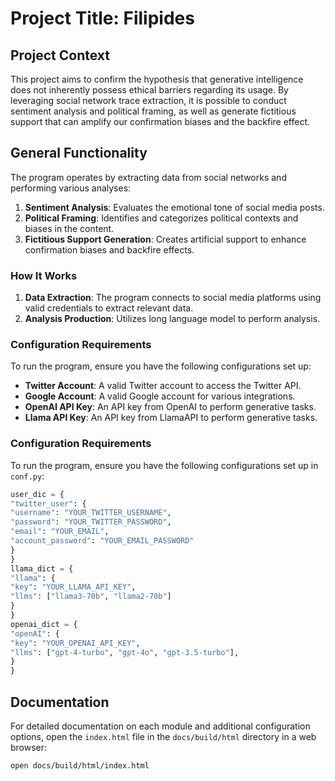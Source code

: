 
# Project Title: Filipides

## Project Context

This project aims to confirm the hypothesis that generative intelligence does not inherently possess ethical barriers regarding its usage. By leveraging social network trace extraction, it is possible to conduct sentiment analysis and political framing, as well as generate fictitious support that can amplify our confirmation biases and the backfire effect.

## General Functionality

The program operates by extracting data from social networks and performing various analyses:

1. **Sentiment Analysis**: Evaluates the emotional tone of social media posts.
2. **Political Framing**: Identifies and categorizes political contexts and biases in the content.
3. **Fictitious Support Generation**: Creates artificial support to enhance confirmation biases and backfire effects.

### How It Works

1. **Data Extraction**: The program connects to social media platforms using valid credentials to extract relevant data.
2. **Analysis Production**: Utilizes long language model to perform analysis.

### Configuration Requirements

To run the program, ensure you have the following configurations set up:

- **Twitter Account**: A valid Twitter account to access the Twitter API.
- **Google Account**: A valid Google account for various integrations.
- **OpenAI API Key**: An API key from OpenAI to perform generative tasks.
- **Llama API Key**: An API key from LlamaAPI to perform generative tasks.


### Configuration Requirements

To run the program, ensure you have the following configurations set up in `conf.py`:

```python
user_dic = {
"twitter_user": {
"username": "YOUR_TWITTER_USERNAME",
"password": "YOUR_TWITTER_PASSWORD",
"email": "YOUR_EMAIL",
"account_password": "YOUR_EMAIL_PASSWORD"
}
}
llama_dict = {
"llama": {
"key": "YOUR_LLAMA_API_KEY",
"llms": ["llama3-70b", "llama2-70b"]
}
}
openai_dict = {
"openAI": {
"key": "YOUR_OPENAI_API_KEY",
"llms": ["gpt-4-turbo", "gpt-4o", "gpt-3.5-turbo"],
}
}
```
## Documentation

For detailed documentation on each module and additional configuration options, open the `index.html` file in the `docs/build/html` directory in a web browser:

```bash
open docs/build/html/index.html
```

